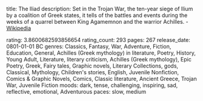 title: The Iliad
description: Set in the Trojan War, the ten-year siege of Ilium by a coalition of Greek states, it tells of the battles and events during the weeks of a quarrel between King Agamemnon and the warrior Achilles. - [Wikipedia][1]


  [1]: https://en.wikipedia.org/wiki/Iliad
rating: 3.8600682593856654
rating_count: 293
pages: 267
release_date: 0801-01-01 BC
genres: Classics, Fantasy, War, Adventure, Fiction, Education, General, Achilles (Greek mythology) in literature, Poetry, History, Young Adult, Literature, literary criticism, Achilles (Greek mythology), Epic Poetry, Greek, Fairy tales, Graphic novels, Literary Collections, gods, Classical, Mythology, Children's stories, English, Juvenile Nonfiction, Comics & Graphic Novels, Comics, Classic literature, Ancient Greece, Trojan War, Juvenile Fiction
moods: dark, tense, challenging, inspiring, sad, reflective, emotional, Adventurous
paces: slow, medium
